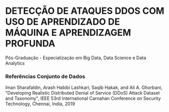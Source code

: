 # DETECÇÃO DE ATAQUES DDOS COM USO DE APRENDIZADO DE MÁQUINA E APRENDIZAGEM PROFUNDA

 Pós-Graduação - Especialização em Big Data, Data Science e Data Analytics

### Referências Conjunto de Dados

Iman Sharafaldin, Arash Habibi Lashkari, Saqib Hakak, and Ali A. Ghorbani, "Developing Realistic Distributed Denial of Service (DDoS) Attack Dataset and Taxonomy", IEEE 53rd International Carnahan Conference on Security Technology, Chennai, India, 2019
